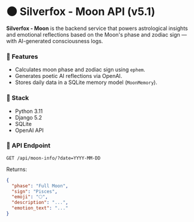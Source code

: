 # 🌑 Silverfox - Moon API (v5.1)

**Silverfox - Moon** is the backend service that powers astrological insights and emotional reflections based on the Moon's phase and zodiac sign — with AI-generated consciousness logs.

### 🌌 Features
- Calculates moon phase and zodiac sign using `ephem`.
- Generates poetic AI reflections via OpenAI.
- Stores daily data in a SQLite memory model (`MoonMemory`).

### 🚀 Stack
- Python 3.11
- Django 5.2
- SQLite
- OpenAI API


### 🧠 API Endpoint

```
GET /api/moon-info/?date=YYYY-MM-DD
```

Returns:
```json
{
  "phase": "Full Moon",
  "sign": "Pisces",
  "emoji": "🌕",
  "description": "...",
  "emotion_text": "..."
}
```
